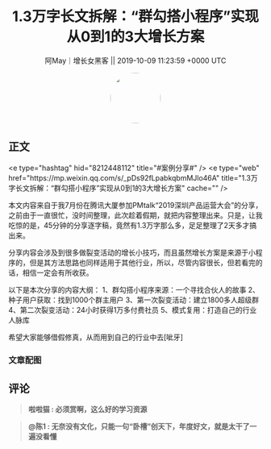 <h1 align="center">1.3万字长文拆解：“群勾搭小程序”实现从0到1的3大增长方案</h1>




<p align="center">
    <a>阿May｜增长女黑客 || 2019-10-09 11:23:59 &#43;0000 UTC</a>
</p>

<div align="center">
    <img src="https://images.zsxq.com/FgkylLDGY-UeYnmO51-cw1q0VJkl?e=1590940799&amp;token=kIxbL07-8jAj8w1n4s9zv64FuZZNEATmlU_Vm6zD:eS8l8FqxUfhRSr4a_MeTXLP2wr0=" width="100" height="100" style="border:1px solid;border-radius:50%; color:#ffffff"/>
</div>




## 正文

<div>
&lt;e type=&#34;hashtag&#34; hid=&#34;8212448112&#34; title=&#34;#案例分享#&#34; /&gt; &lt;e type=&#34;web&#34; href=&#34;https://mp.weixin.qq.com/s/_pDs92fLpabkqbmMJlo46A&#34; title=&#34;1.3万字长文拆解：“群勾搭小程序”实现从0到1的3大增长方案&#34; cache=&#34;&#34; /&gt;

本文内容来自于我7月份在腾讯大厦参加PMtalk“2019深圳产品运营大会”的分享，之前由于一直很忙，没时间整理，此次趁着假期，就把内容整理出来。只是，让我吃惊的是，45分钟的分享逐字稿，竟然有1.3万字那么多，足足整理了2天多才搞出来。

分享内容会涉及到很多做裂变活动的增长小技巧，而且虽然增长方案是来源于小程序的，但是其方法思路也同样适用于其他行业，所以，尽管内容很长，但若看完的话，相信一定会有所收获。

以下是本次分享的内容大纲：
1、群勾搭小程序来源：一个寻找合伙人的故事
2、种子用户获取：找到1000个群主用户
3、第一次裂变活动：建立1800多人超级群
4、第二次裂变活动：24小时获得1万多付费社员
5、模式复用：打造自己的行业人脉库

希望大家能够借假修真，从而用到自己的行业中去[呲牙]
</div>

### 文章配图

<div class="image" align="center">

</div>


## 评论

<div align="left">
<div>

<blockquote >
<span> <strong>啦啦猫 : 必须赏啊，这么好的学习资源 </strong></span>
</blockquote>

<blockquote >
<span> <strong>@陈1 : 无奈没有文化，只能一句“卧槽”创天下，年度好文，就是太干了一遍没看懂 </strong></span>
</blockquote>

</div>
</div>